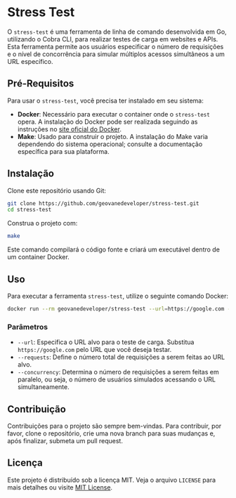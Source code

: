 
# Stress Test

O `stress-test` é uma ferramenta de linha de comando desenvolvida em Go, utilizando o Cobra CLI, para realizar testes de carga em websites e APIs. Esta ferramenta permite aos usuários especificar o número de requisições e o nível de concorrência para simular múltiplos acessos simultâneos a um URL específico.

## Pré-Requisitos

Para usar o `stress-test`, você precisa ter instalado em seu sistema:

- **Docker**: Necessário para executar o container onde o `stress-test` opera. A instalação do Docker pode ser realizada seguindo as instruções no [site oficial do Docker](https://docs.docker.com/get-docker/).
- **Make**: Usado para construir o projeto. A instalação do Make varia dependendo do sistema operacional; consulte a documentação específica para sua plataforma.

## Instalação

Clone este repositório usando Git:

```bash
git clone https://github.com/geovanedeveloper/stress-test.git
cd stress-test
```

Construa o projeto com:

```bash
make
```

Este comando compilará o código fonte e criará um executável dentro de um container Docker.

## Uso

Para executar a ferramenta `stress-test`, utilize o seguinte comando Docker:

```bash
docker run --rm geovanedeveloper/stress-test --url=https://google.com --requests=100 --concurrency=20
```

### Parâmetros

- `--url`: Especifica o URL alvo para o teste de carga. Substitua `https://google.com` pelo URL que você deseja testar.
- `--requests`: Define o número total de requisições a serem feitas ao URL alvo.
- `--concurrency`: Determina o número de requisições a serem feitas em paralelo, ou seja, o número de usuários simulados acessando o URL simultaneamente.

## Contribuição

Contribuições para o projeto são sempre bem-vindas. Para contribuir, por favor, clone o repositório, crie uma nova branch para suas mudanças e, após finalizar, submeta um pull request.

## Licença

Este projeto é distribuído sob a licença MIT. Veja o arquivo `LICENSE` para mais detalhes ou visite [MIT License](https://opensource.org/licenses/MIT).
